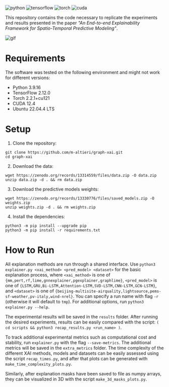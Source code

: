 ![python](https://img.shields.io/badge/python-3.9-green?labelColor=blue&style=flat)
![tensorflow](https://img.shields.io/badge/tensorflow-2.12-green?labelColor=orange&style=flat)
![torch](https://img.shields.io/badge/torch-2.2.1-green?labelColor=red&style=flat)
![cuda](https://img.shields.io/badge/cuda-12.4-green?labelColor=grey&style=flat)

This repository contains the code necessary to replicate the experiments and results presented in the paper _"An End-to-end Explainability Framework for Spatio-Temporal Predictive Modeling"_.

![gif](https://s2.ezgif.com/tmp/ezgif-2-ce4af01ee1.gif)

# Requirements

The software was tested on the following environment and might not work for
different versions:

- Python 3.9.16
- TensorFlow 2.12.0
- Torch 2.2.1+cu121
- CUDA 12.4
- Ubuntu 22.04.4 LTS

# Setup

1. Clone the repository:

```
git clone https://github.com/m-altieri/graph-xai.git
cd graph-xai
```

2. Download the data:

```
wget https://zenodo.org/records/13314559/files/data.zip -O data.zip
unzip data.zip -d . && rm data.zip
```

3. Download the predictive models weights:

```
wget https://zenodo.org/records/13330776/files/saved_models.zip -O weights.zip
unzip weights.zip -d . && rm weights.zip
```

4. Install the dependencies:

```
python3 -m pip install --upgrade pip
python3 -m pip install -r requirements.txt
```

# How to Run

All explanation methods are run through a shared interface.
Use `python3 explainer.py <xai_method> <pred_model> <dataset>` for the basic
explanation process, where `<xai_method>` is one of `{mm,pert,rf,lime,gnnexplainer,pgexplainer,graphlime}`, `<pred_model>` is one of `{LSTM,GRU,Bi-LSTM,Attention-LSTM,SVD-LSTM,CNN-LSTM,GCN-LSTM}`, and `<dataset>` is one of `{beijing-multisite-airquality,lightsource,pems-sf-weather,pv-italy,wind-nrel}`.
You can specify a run name with flag `-r` (otherwise it will default to `tmp`).
For additional options, run `python3 explainer.py --help`.

The experimental results will be saved in the `results` folder.
After running the desired experiments, results can be easily compared with the script:
`( cd scripts && python3 recap_results.py <run_name> )`.

To track additional experimental metrics such as computational cost and stability, run `explainer.py` with the flag `--save-metrics`.
The additional metrics will be saved in the `extra_metrics` folder. The time complexity of the different XAI methods, models and datasets can be easily assessed using the script `recap_times.py`, and after that plots can be generated with `make_time_complexity_plots.py`.

Similarly, after explanation masks have been saved to file as numpy arrays, they can be visualized in 3D with the script `make_3d_masks_plots.py`.
